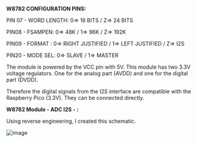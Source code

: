 
**W8782 CONFIGURATION PINS:**

PIN 07 - WORD LENGTH:  0=> 16 BITS   /  Z=> 24 BITS

PIN08 - FSAMPEN:       0=> 48K       /  1=> 96K       /  Z=> 192K

PIN09 - FORMAT : 0=> RIGHT JUSTIFIED / 1=> LEFT JUSTIFIED  / Z=> I2S 

PIN20 - MODE SEL: 0=> SLAVE  /  1=> MASTER


The module is powered by the VCC pin with 5V. This module has two 3.3V voltage regulators. One for the analog part (AVDD) and one for the digital part (DVDD).

Therefore the digital signals from the I2S interface are compatible with the Raspberry Pico (3.3V). They can be connected directly.

**W8782 Module - ADC I2S - :** 

Using reverse engineering, I created this schematic.

![image](https://github.com/user-attachments/assets/3c1b162c-6e4d-4e85-b12e-8f6e02dfb5c0)
